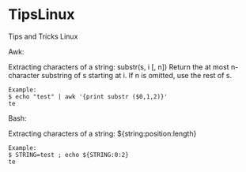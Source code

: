 # TipsLinux
Tips and Tricks Linux



Awk:

  Extracting characters of a string:
    substr(s, i [, n]) Return the at most n-character substring of s starting at i.  If n is omitted, use the rest of s.

    Example:
    $ echo "test" | awk '{print substr ($0,1,2)}'
    te
    

Bash:

  Extracting characters of a string:
    ${string:position:length}
  
    Example:
    $ STRING=test ; echo ${STRING:0:2}
    te
